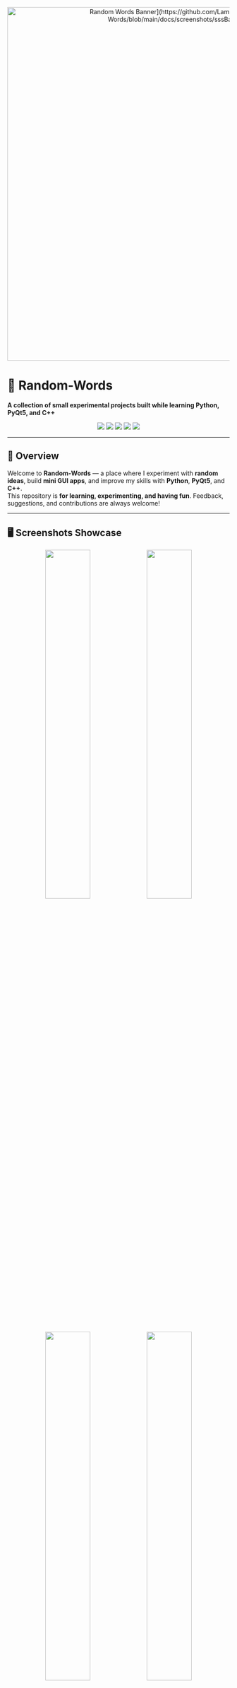 <p align="center">
  <img src="[C:\Users\WINDOWS 11 PRO\Downloads\Banner.jpeg" alt="Random Words Banner](https://github.com/Lamberto673/Random-Words/blob/main/docs/screenshots/sssBanner.png)" width="800">
</p>

# 🎲 Random-Words
**A collection of small experimental projects built while learning Python, PyQt5, and C++**

<p align="center">
  <img src="https://img.shields.io/badge/Python-3.10-blue?logo=python">
  <img src="https://img.shields.io/badge/C++-17-orange?logo=c%2b%2b">
  <img src="https://img.shields.io/badge/GUI-PyQt5-brightgreen">
  <img src="https://img.shields.io/github/last-commit/Lamberto673/Random-Words">
  <img src="https://img.shields.io/badge/license-MIT-green">
</p>

---

## 📖 Overview
Welcome to **Random-Words** — a place where I experiment with **random ideas**, build **mini GUI apps**, and improve my skills with **Python**, **PyQt5**, and **C++**.  
This repository is **for learning, experimenting, and having fun**. Feedback, suggestions, and contributions are always welcome!

---

## 🖥 Screenshots Showcase
<p align="center">
  <img src="[C:\Users\WINDOWS 11 PRO\Downloads\Random Words Generator.jpeg](https://github.com/Lamberto673/Random-Words/blob/main/docs/screenshots/Random%20Words%20Generator.jpeg)" width="45%">
  <img src="[docs/screenshots/Dice.png](https://github.com/Lamberto673/Random-Words/blob/main/docs/screenshots/Dice.png)" width="45%">
</p>
<p align="center">
  <img src="[docs/screenshots/Calculator.png](https://github.com/Lamberto673/Random-Words/blob/main/docs/screenshots/Calculator.png)" width="45%">
  <img src="[docs/screenshots/Timer.png](https://github.com/Lamberto673/Random-Words/blob/main/docs/screenshots/Timer.png)" width="45%">
</p>
<p align="center">
  <img src="[docs/screenshots/Encryption.png](https://github.com/Lamberto673/Random-Words/blob/main/docs/screenshots/Encryption.png)" width="45%">
  <img src="[docs/screenshots/Random_Word_Guess.png](https://github.com/Lamberto673/Random-Words/blob/main/docs/screenshots/Random%20Word%20Guess.png)" width="45%">
</p>

---

## 📦 Projects Included
- **Basic.py** → My first GUI "Game"
- **Dice.cpp** → A simple dice shuffle program
- **Encryption pass.py** → Basic encryption
- **Timer.py** → GUI-based timer using PyQt5
- **calculator.py** → Simple PyQt5 calculator
- **projectclick.py** → Click-based mini GUI experiment (WIP)

---

## 🛠 Tech Stack
- **Python 3.10+** – Main programming language  
- **PyQt5** – For building desktop GUI apps  
- **C++ (17)** – Small console-based programs  

---

## 🚀 Future Plans
- Learn **JavaScript** for web development  
- Explore **web frameworks** (Flask / Django for backend, maybe React or Vue later)  
- Build a **full-stack web app** using what I’ve learned

---

## 📊 GitHub Stats
<p align="center">
  <img src="https://github-readme-stats.vercel.app/api?username=Lamberto673&show_icons=true&theme=radical" width="48%">
  <img src="https://github-readme-streak-stats.herokuapp.com?user=Lamberto673&theme=radical" width="48%">
</p>

---

## 🙌 Contributing
This project is mainly for learning, but feedback and suggestions are always welcome.  
You can:
- Open issues  
- Suggest new mini-project ideas  
- Provide improvements for existing code

---

## 📜 License
This project is licensed under the MIT License.
